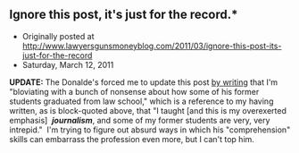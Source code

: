## Ignore this post, it's just for the record.*

 * Originally posted at http://www.lawyersgunsmoneyblog.com/2011/03/ignore-this-post-its-just-for-the-record
 * Saturday, March 12, 2011

**UPDATE:** The Donalde's forced me to update this post [by writing](http://americanpowerblog.blogspot.com/2011/03/tbogg-of-firedoglake-liar-well-it.html) that I'm "bloviating with a bunch of nonsense about how some of his former students graduated from law school," which is a reference to my having written, as is block-quoted above, that "I taught [and this is my overexerted emphasis]  **_journalism_**, and some of my former students are very, very intrepid."  I'm trying to figure out absurd ways in which his "comprehension" skills can embarrass the profession even more, but I can't top him.